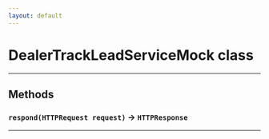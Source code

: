 ```yaml
---
layout: default
---
```

# DealerTrackLeadServiceMock class
---
## Methods
### `respond(HTTPRequest request)` → `HTTPResponse`
---
